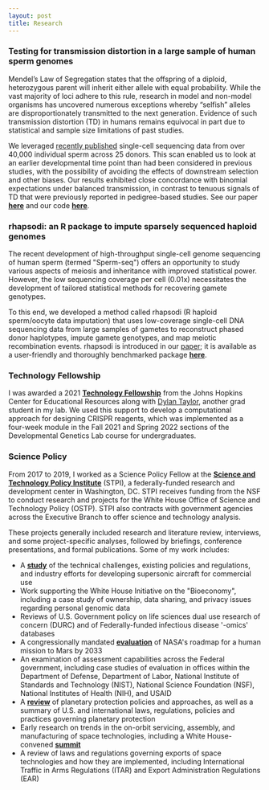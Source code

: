 ```yaml
---
layout: post
title: Research
---
```



### Testing for transmission distortion in a large sample of human sperm genomes
Mendel’s Law of Segregation states that the offspring of a diploid, heterozygous parent will inherit either allele with equal probability. While the vast majority of loci adhere to this rule, research in model and non-model organisms has uncovered numerous exceptions whereby “selfish” alleles are disproportionately transmitted to the next generation. Evidence of such transmission distortion (TD) in humans remains equivocal in part due to statistical and sample size limitations of past studies.

We leveraged [recently published](https://www.ncbi.nlm.nih.gov/pmc/articles/PMC7351608/) single-cell sequencing data from over 40,000 individual sperm across 25 donors. This scan enabled us to look at an earlier developmental time point than had been considered in previous studies, with the possibility of avoiding the effects of downstream selection and other biases. Our results exhibited close concordance with binomial expectations under balanced transmission, in contrast to tenuous signals of TD that were previously reported in pedigree-based studies. See our paper **[here](https://doi.org/10.7554/eLife.76383)** and our code **[here](https://github.com/mccoy-lab/transmission-distortion)**.


### rhapsodi: an R package to impute sparsely sequenced haploid genomes 
The recent development of high-throughput single-cell genome sequencing of human sperm (termed "Sperm-seq") offers an opportunity to study various aspects of meiosis and inheritance with improved statistical power. However, the low sequencing coverage per cell (0.01x) necessitates the development of tailored statistical methods for recovering gamete genotypes.

To this end, we developed a method called rhapsodi (R haploid sperm/oocyte data imputation) that uses low-coverage single-cell DNA sequencing data from large samples of gametes to reconstruct phased donor haplotypes, impute gamete genotypes, and map meiotic recombination events. rhapsodi is introduced in our [paper](https://doi.org/10.7554/eLife.76383); it is available as a user-friendly and thoroughly benchmarked package **[here](https://github.com/mccoy-lab/rhapsodi)**. 


### Technology Fellowship 
I was awarded a 2021 **[Technology Fellowship](https://cer.jhu.edu/techfellows)** from the Johns Hopkins Center for Educational Resources along with [Dylan Taylor](https://dtaylo95.github.io/), another grad student in my lab. We used this support to develop a computational approach for designing CRISPR reagents, which was implemented as a four-week module in the Fall 2021 and Spring 2022 sections of the Developmental Genetics Lab course for undergraduates.


### Science Policy

From 2017 to 2019, I worked as a Science Policy Fellow at the **[Science and Technology Policy Institute](https://www.ida.org/en/ida-ffrdcs/science-and-technology-policy-institute)** (STPI), a federally-funded research and development center in Washington, DC. STPI receives funding from the NSF to conduct research and projects for the White House Office of Science and Technology Policy (OSTP). STPI also contracts with government agencies across the Executive Branch to offer science and technology analysis. 

These projects generally included research and literature review, interviews, and some project-specific analyses, followed by briefings, conference presentations, and formal publications. Some of my work includes: 
- A **[study](https://www.ida.org/-/media/feature/publications/c/co/commercial-development-of-civilian-supersonic-aircraft/d-10845.ashx)** of the technical challenges, existing policies and regulations, and industry efforts for developing supersonic aircraft for commercial use
- Work supporting the White House Initiative on the "Bioeconomy", including a case study of ownership, data sharing, and privacy issues regarding personal genomic data
- Reviews of U.S. Government policy on life sciences dual use research of concern (DURC) and of Federally-funded infectious disease '-omics' databases
- A congressionally mandated **[evaluation](https://www.ida.org/-/media/feature/publications/e/ev/evaluation-of-a-human-mission-to-mars-by-2033/d-10510.ashx)** of NASA's roadmap for a human mission to Mars by 2033 
- An examination of assessment capabilities across the Federal government, including case studies of evaluation in offices within the Department of Defense, Department of Labor, National Institute of Standards and Technology (NIST), National Science Foundation (NSF), National Institutes of Health (NIH), and USAID
- A **[review](https://www.ida.org/research-and-publications/publications/all/t/to/towards-the-development-of-a-national-planetary-protection-policy)** of planetary protection policies and approaches, as well as a summary of U.S. and international laws, regulations, policies and practices governing planetary protection
- Early research on trends in the on-orbit servicing, assembly, and manufacturing of space technologies, including a White House-convened **[summit](https://www.ida.org/-/media/feature/publications/r/ro/roundtable-proceedings-ways-forward-for-on-orbit-servicing/d-10445.ashx)** 
- A review of laws and regulations governing exports of space technologies and how they are implemented, including International Traffic in Arms Regulations (ITAR) and Export Administration Regulations (EAR) 

<br />
